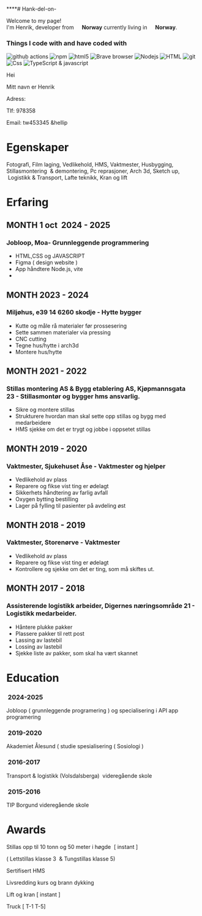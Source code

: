****# Hank-del-on-

<p>Welcome to my page! </br> I'm Henrik, developer from <img src="" width="13"/> <b>Norway</b> currently living in <img src="" width="13"/> <b>Norway</b>. </p>
<h3>Things I code with and have coded with</h3>
<p>

<img alt="github actions" src="https://img.shields.io/badge/-Github_Actions-2088FF?style=flat-square&logo=github-actions&logoColor=white" />
  <img alt="npm" src="https://img.shields.io/badge/-NPM-CB3837?style=flat-square&logo=npm&logoColor=white" />
  <img alt="html5" src="https://img.shields.io/badge/-HTML5-E34F26?style=flat-square&logo=html5&logoColor=white" />
  <img alt="Brave browser" src="https://img.shields.io/badge/-Brave_Browser-FB542B?style=flat-square&logo=brave&logoColor=white" />
 <img alt="Nodejs" src="https://img.shields.io/badge/-Nodejs-43853d?style=flat-square&logo=Node.js&logoColor=white" />
<img alt="HTML" src="https://img.shields.io/badge/-HTML-5849BE?style=flat-square&logo=insomnia&logoColor=white" />
<img alt="git" src="https://img.shields.io/badge/-Git-F05032?style=flat-square&logo=git&logoColor=white" />
  <img alt="Css" src="https://img.shields.io/badge/-Css-CC6699?style=flat-square&logo=sass&logoColor=white" />
  <img alt="TypeScript & javascript" src="https://img.shields.io/badge/-TypeScript-007ACC?style=flat-square&logo=typescript&logoColor=white" />

  
<html><head><meta content="text/html; charset=UTF-8" http-equiv="content-type">
  
  

</head><body class="c22 doc-content"><div><p class="c9 c25"><span class="c14"></span></p></div><p class="c20 title" id="h.5rf9wr4r3no2"><span class="c19">Hei</span></p><p class="c4"><span class="c23">Mitt navn er Henrik</span></p><p class="c4 c9"><span class="c16"></span></p><p class="c4"><span class="c16">Adress: </span></p><p class="c4"><span class="c21 c24">Tlf: </span><span class="c21">978358</span></p><p class="c4"><span class="c24 c21">Email: tw453345 &hellip</span></p><h1 class="c13 c12" id="h.628phil8unj9"><span>Egenskaper</span></h1><p class="c11"><span>Fotografi, Film laging, Vedlikehold, HMS, Vaktmester, Husbygging, Stillasmontering &nbsp;&amp; demontering, Pc reprasjoner, Arch 3d, Sketch up, &nbsp;Logistikk &amp; Transport, Lafte teknikk, Kran og lift </span></p><h1 class="c12 c13" id="h.k8ysck8q9mgf"><span>Erfaring</span></h1><h2 class="c10" id="h.o0swrca3hm8"><span class="c8">MONTH 1 oct &nbsp;2024 - 2025</span></h2><h3 class="c6" id="h.6r7urhj709uw"><span>Jobloop, Moa</span><span class="c2">- Grunnleggende programmering</span></h3><ul class="c5 lst-kix_y5lajpktzaow-0 start"><li class="c1 li-bullet-0"><span>HTML,CSS og JAVASCRIPT</span></li><li class="c1 li-bullet-0"><span class="c7">Figma ( design website )</span></li><li class="c1 li-bullet-0"><span class="c7">App h&aring;ndtere Node.js, vite</span></li><li class="c1 c9 li-bullet-0"><span class="c7"></span></li></ul><h2 class="c0" id="h.10qo0haus2sg"><span class="c8"></span></h2><h2 class="c10" id="h.cvyyto255w8j"><span class="c8">MONTH 2023 - 2024</span></h2><h3 class="c6" id="h.doshtu3hnypz"><span>Milj&oslash;hus, e39 14 6260 skodje</span><span class="c2">&nbsp;- Hytte bygger</span></h3><ul class="c5 lst-kix_y5lajpktzaow-0"><li class="c1 li-bullet-0"><span>Kutte og m&aring;le r&aring; materialer f&oslash;r prossesering</span></li><li class="c1 li-bullet-0"><span class="c7">Sette sammen materialer via pressing</span></li><li class="c1 li-bullet-0"><span class="c7">CNC cutting</span></li><li class="c1 li-bullet-0"><span class="c7">Tegne hus/hytte i arch3d </span></li><li class="c1 li-bullet-0"><span class="c7">Montere hus/hytte</span></li></ul><h2 class="c10" id="h.arnrh62rcfpt"><span>MONTH 2021 - 2022</span></h2><h3 class="c6" id="h.mofu6vopi18q"><span>Stillas montering AS &amp; Bygg etablering AS</span><span>, Kj&oslash;pmannsgata 23</span><span class="c2">&nbsp;- Stillasmont&oslash;r og bygger hms ansvarlig.</span></h3><ul class="c5 lst-kix_y5lajpktzaow-0"><li class="c1 li-bullet-0"><span>Sikre og montere stillas </span></li><li class="c1 li-bullet-0"><span class="c7">Strukturere hvordan man skal sette opp stillas og bygg med medarbeidere</span></li><li class="c1 li-bullet-0"><span class="c7">HMS sjekke om det er trygt og jobbe i oppsetet stillas</span></li></ul><h2 class="c10" id="h.4ke630n094mv"><span class="c8">MONTH 2019 - 2020</span></h2><h3 class="c6" id="h.dkwrusvhvvwk"><span>Vaktmester, Sjukehuset &Aring;se</span><span class="c2">&nbsp;- Vaktmester og hjelper</span></h3><ul class="c5 lst-kix_y5lajpktzaow-0"><li class="c1 li-bullet-0"><span class="c7">Vedlikehold av plass </span></li><li class="c1 li-bullet-0"><span class="c7">Reparere og fikse vist ting er &oslash;delagt</span></li><li class="c1 li-bullet-0"><span class="c7">Sikkerhets h&aring;ndtering av farlig avfall</span></li><li class="c1 li-bullet-0"><span class="c7">Oxygen bytting bestilling</span></li><li class="c1 li-bullet-0"><span class="c7">Lager p&aring; fylling til pasienter p&aring; avdeling &oslash;st</span></li></ul><h2 class="c10" id="h.sclniskyziyn"><span class="c8">MONTH 2018 - 2019</span></h2><h3 class="c6" id="h.mzzyat7fp2wx"><span>Vaktmester, Storen&oslash;rve</span><span class="c2">&nbsp;- Vaktmester</span></h3><ul class="c5 lst-kix_y5lajpktzaow-0"><li class="c1 li-bullet-0"><span class="c7">Vedlikehold av plass </span></li><li class="c1 li-bullet-0"><span class="c7">Reparere og fikse vist ting er &oslash;delagt</span></li><li class="c1 li-bullet-0"><span class="c7">Kontrollere og sjekke om det er ting, som m&aring; skiftes ut.</span></li></ul><p class="c11 c9 c12"><span class="c7"></span></p><h2 class="c10" id="h.5okjspvtfqyw"><span class="c8">MONTH 2017 - 2018</span></h2><h3 class="c6" id="h.x4ahokfispwu"><span>Assisterende logistikk arbeider, Digernes n&aelig;ringsomr&aring;de 21</span><span class="c2">&nbsp;- Logistikk medarbeider.</span></h3><ul class="c5 lst-kix_y5lajpktzaow-0"><li class="c1 li-bullet-0"><span class="c7">H&aring;ntere plukke pakker</span></li><li class="c1 li-bullet-0"><span class="c7">Plassere pakker til rett post</span></li><li class="c1 li-bullet-0"><span class="c7">Lassing av lastebil</span></li><li class="c1 li-bullet-0"><span class="c7">Lossing av lastebil</span></li><li class="c1 li-bullet-0"><span class="c7">Sjekke liste av pakker, som skal ha v&aelig;rt skannet</span></li></ul><p class="c11 c9 c12"><span class="c7"></span></p><p class="c11 c9 c12"><span class="c7"></span></p><h1 class="c13 c12" id="h.6oztx7omgpqo"><span class="c18">Education</span></h1><h3 class="c6" id="h.7knd3k7tgidp"><span class="c2">&nbsp;2024-2025</span></h3><p class="c11 c12"><span>Jobloop ( grunnleggende programering ) og specialisering i API app programering</span></p><h3 class="c6" id="h.78rlvk1sif5a"><span class="c3">&nbsp;2019-2020</span></h3><p class="c11 c12"><span class="c7">Akademiet &Aring;lesund ( studie spesialisering ( Sosiologi )</span></p><h3 class="c6" id="h.zbzqjfdsle4k"><span class="c2">&nbsp;2016-2017</span></h3><p class="c11 c12"><span>Transport &amp; logistikk </span><span>(</span><span>Volsdalsberga) &nbsp;videreg&aring;ende skole</span></p><h3 class="c6" id="h.pyw9o63s5891"><span class="c2">&nbsp;2015-2016</span></h3><p class="c11 c12"><span class="c7">TIP Borgund videreg&aring;ende skole</span></p><p class="c11 c9 c12"><span class="c7"></span></p><h1 class="c13 c12" id="h.txda8vxduhlz"><span class="c18">Awards</span></h1><p class="c11"><span class="c7">Stillas opp til 10 tonn og 50 meter i h&oslash;gde &nbsp;[ instant ] </span></p><p class="c11"><span>(</span><span>&nbsp;</span><span>Lettstillas klasse 3 &nbsp;&amp; Tungstillas klasse 5)</span></p><p class="c11"><span class="c7">Sertifisert HMS</span></p><p class="c11"><span class="c7">Livsredding kurs og brann dykking</span></p><p class="c11"><span class="c7">Lift og kran [ instant ]</span></p><p class="c11"><span class="c7">Truck [ T-1 T-5]</span></p><p class="c11 c9"><span class="c7"></span></p></body></html>
